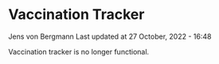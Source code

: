 Vaccination Tracker
================
Jens von Bergmann
Last updated at 27 October, 2022 - 16:48

Vaccination tracker is no longer functional.
